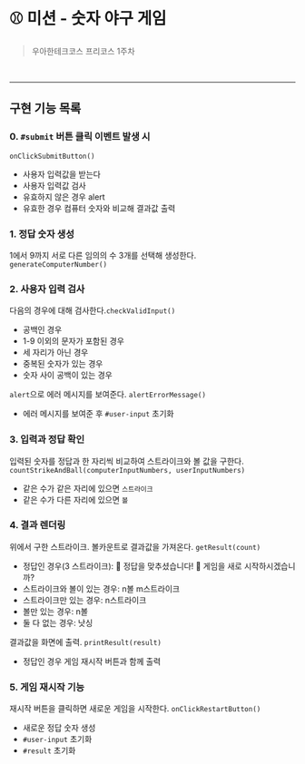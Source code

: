 # ⚾️ 미션 - 숫자 야구 게임

> 우아한테크코스 프리코스 1주차

<br>

---

## 구현 기능 목록

### 0. `#submit` 버튼 클릭 이벤트 발생 시

`onClickSubmitButton()`

- 사용자 입력값을 받는다
- 사용자 입력값 검사
- 유효하지 않은 경우 alert
- 유효한 경우 컴퓨터 숫자와 비교해 결과값 출력

### 1. 정답 숫자 생성

1에서 9까지 서로 다른 임의의 수 3개를 선택해 생성한다. `generateComputerNumber()`

### 2. 사용자 입력 검사

다음의 경우에 대해 검사한다.`checkValidInput()`

- 공백인 경우
- 1-9 이외의 문자가 포함된 경우
- 세 자리가 아닌 경우
- 중복된 숫자가 있는 경우
- 숫자 사이 공백이 있는 경우

`alert`으로 에러 메시지를 보여준다. `alertErrorMessage()`

- 에러 메시지를 보여준 후 `#user-input` 초기화

### 3. 입력과 정답 확인

입력된 숫자를 정답과 한 자리씩 비교하여 스트라이크와 볼 값을 구한다. `countStrikeAndBall(computerInputNumbers, userInputNumbers)`

- 같은 수가 같은 자리에 있으면 `스트라이크`
- 같은 수가 다른 자리에 있으면 `볼`

### 4. 결과 렌더링

위에서 구한 스트라이크. 볼카운트로 결과값을 가져온다. `getResult(count)`

- 정답인 경우(3 스트라이크):
  🎉 정답을 맞추셨습니다! 🎉
  게임을 새로 시작하시겠습니까?
- 스트라이크와 볼이 있는 경우: n볼 m스트라이크
- 스트라이크만 있는 경우: n스트라이크
- 볼만 있는 경우: n볼
- 둘 다 없는 경우: 낫싱

결과값을 화면에 출력. `printResult(result)`

- 정답인 경우 게임 재시작 버튼과 함께 출력

### 5. 게임 재시작 기능

재시작 버튼을 클릭하면 새로운 게임을 시작한다. `onClickRestartButton()`

- 새로운 정답 숫자 생성
- `#user-input` 초기화
- `#result` 초기화
